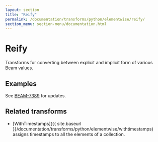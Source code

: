 ```yaml
---
layout: section
title: "Reify"
permalink: /documentation/transforms/python/elementwise/reify/
section_menu: section-menu/documentation.html
---
```

<!--
Licensed under the Apache License, Version 2.0 (the "License");
you may not use this file except in compliance with the License.
You may obtain a copy of the License at

http://www.apache.org/licenses/LICENSE-2.0

Unless required by applicable law or agreed to in writing, software
distributed under the License is distributed on an "AS IS" BASIS,
WITHOUT WARRANTIES OR CONDITIONS OF ANY KIND, either express or implied.
See the License for the specific language governing permissions and
limitations under the License.
-->

# Reify
Transforms for converting between explicit and implicit form of various Beam values.

## Examples
See [BEAM-7389](https://issues.apache.org/jira/browse/BEAM-7389) for updates. 

## Related transforms 
* [WithTimestamps]({{ site.baseurl }}/documentation/transforms/python/elementwise/withtimestamps) assigns timestamps to all the elements of a collection.